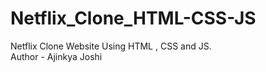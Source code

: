 # Netflix_Clone_HTML-CSS-JS
Netflix Clone Website Using HTML , CSS and JS.
<br>
Author - Ajinkya Joshi
